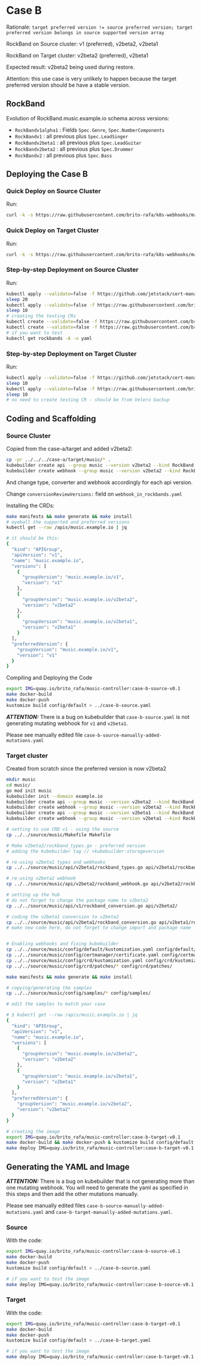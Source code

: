 # Case B

Rationale: `target preferred version != source preferred version; target preferred version belongs in source supported version array`

RockBand on Source cluster: v1 (preferred), v2beta2, v2beta1

RockBand on Target cluster: v2beta2 (preferred), v2beta1

Expected result: v2beta2 being used during restore.

Attention: this use case is very unlikely to happen because the target preferred version should be have a stable version.

## RockBand

Evolution of RockBand.music.example.io schema across versions:

- `RockBandv1alpha1` : Fields `Spec.Genre`, `Spec.NumberComponents`
- `RockBandv1` : all previous plus `Spec.LeadSinger`
- `RockBandv2beta1` : all previous plus `Spec.LeadGuitar`
- `RockBandv2beta2` : all previous plus `Spec.Drummer`
- `RockBandv2` : all previous plus `Spec.Bass`


## Deploying the Case B

### Quick Deploy on Source Cluster

Run:

```bash
curl -k -s https://raw.githubusercontent.com/brito-rafa/k8s-webhooks/master/examples-for-projectvelero/case-b/source-cluster.sh | bash
```

### Quick Deploy on Target Cluster

Run:

```bash
curl -k -s https://raw.githubusercontent.com/brito-rafa/k8s-webhooks/master/examples-for-projectvelero/case-b/target-cluster.sh | bash
```

### Step-by-step Deployment on Source Cluster

Run:

```bash
kubectl apply --validate=false -f https://github.com/jetstack/cert-manager/releases/download/v1.0.3/cert-manager.yaml
sleep 20
kubectl apply --validate=false -f https://raw.githubusercontent.com/brito-rafa/k8s-webhooks/master/examples-for-projectvelero/case-b/source/case-b-source-manually-added-mutations.yaml
sleep 10
# creating the testing CRs
kubectl create --validate=false -f https://raw.githubusercontent.com/brito-rafa/k8s-webhooks/master/examples-for-projectvelero/case-b/source/music/config/samples/music_v2beta2_rockband.yaml
kubectl create --validate=false -f https://raw.githubusercontent.com/brito-rafa/k8s-webhooks/master/examples-for-projectvelero/case-b/source/music/config/samples/music_v2beta1_rockband.yaml
# if you want to test
kubectl get rockbands -A -o yaml
```


### Step-by-step Deployment on Target Cluster

Run:

```bash
kubectl apply --validate=false -f https://github.com/jetstack/cert-manager/releases/download/v1.0.3/cert-manager.yaml
sleep 10
kubectl apply --validate=false -f https://raw.githubusercontent.com/brito-rafa/k8s-webhooks/master/examples-for-projectvelero/case-b/target/case-b-target-manually-added-mutations.yaml
sleep 10
# no need to create testing CR - should be from Velero backup
```

## Coding and Scaffolding

### Source Cluster

Copied from the case-a/target and added v2beta2:

```bash
cp -pr ../../../case-a/target/music/* .
kubebuilder create api --group music --version v2beta2 --kind RockBand --resource=true --controller=false
kubebuilder create webhook --group music --version v2beta2 --kind RockBand --conversion --programmatic-validation
```

And change type, converter and webhook accordingly for each api version.

Change `conversionReviewVersions:` field on `webhook_in_rockbands.yaml`


Installing the CRDs:

```bash
make manifests && make generate && make install
# eyeball the supported and preferred versions
kubectl get --raw /apis/music.example.io | jq 

# it should be this:
{
  "kind": "APIGroup",
  "apiVersion": "v1",
  "name": "music.example.io",
  "versions": [
    {
      "groupVersion": "music.example.io/v1",
      "version": "v1"
    },
    {
      "groupVersion": "music.example.io/v2beta2",
      "version": "v2beta2"
    },
    {
      "groupVersion": "music.example.io/v2beta1",
      "version": "v2beta1"
    }
  ],
  "preferredVersion": {
    "groupVersion": "music.example.io/v1",
    "version": "v1"
  }
}
```

Compiling and Deploying the Code

```bash
export IMG=quay.io/brito_rafa/music-controller:case-b-source-v0.1
make docker-build
make docker-push
kustomize build config/default > ../case-b-source.yaml
```

***ATTENTION:***
There is a bug on kubebuilder that `case-b-source.yaml` is not generating mutating webhook for `v1` and `v2beta1`.

Please see manually edited file `case-b-source-manually-added-mutations.yaml`

### Target cluster

Created from scratch since the preferred version is now v2beta2

```bash
mkdir music
cd music/
go mod init music
kubebuilder init --domain example.io
kubebuilder create api --group music --version v2beta2 --kind RockBand --resource=true --controller=true
kubebuilder create webhook --group music --version v2beta2 --kind RockBand --defaulting --programmatic-validation
kubebuilder create api --group music --version v2beta1 --kind RockBand --resource=true --controller=false
kubebuilder create webhook --group music --version v2beta1 --kind RockBand --conversion

# setting to use CRD v1 - using the source
cp ../../source/music/Makefile Makefile

# Make v2beta2/rockband_types.go - preferred version
# adding the kubebuilder tag // +kubebuilder:storageversion

# re-using v2beta1 types and webhooks
cp ../../source/music/api/v2beta1/rockband_types.go api/v2beta1/rockband_types.go

# re-using v2beta2 webhook
cp ../../source/music/api/v2beta2/rockband_webhook.go api/v2beta2/rockband_webhook.go 

# setting up the hub
# do not forget to change the package name to v2beta2
cp ../../source/music/api/v1/rockband_conversion.go api/v2beta2/

# coding the v2beta1 conversion to v2beta2
cp ../../source/music/api/v2beta1/rockband_conversion.go api/v2beta1/rockband_conversion.go
# make new code here, do not forget to change import and package name


# Enabling webhooks and fixing kubebuilder
cp ../../source/music/config/default/kustomization.yaml config/default/kustomization.yaml
cp ../../source/music/config/certmanager/certificate.yaml config/certmanager/certificate.yaml 
cp ../../source/music/config/crd/kustomization.yaml config/crd/kustomization.yaml
cp ../../source/music/config/crd/patches/* config/crd/patches/

make manifests && make generate && make install

# copying/generating the samples
cp ../../source/music/config/samples/* config/samples/

# edit the samples to match your case

# $ kubectl get --raw /apis/music.example.io | jq
{
  "kind": "APIGroup",
  "apiVersion": "v1",
  "name": "music.example.io",
  "versions": [
    {
      "groupVersion": "music.example.io/v2beta2",
      "version": "v2beta2"
    },
    {
      "groupVersion": "music.example.io/v2beta1",
      "version": "v2beta1"
    }
  ],
  "preferredVersion": {
    "groupVersion": "music.example.io/v2beta2",
    "version": "v2beta2"
  }
}

# creating the image
export IMG=quay.io/brito_rafa/music-controller:case-b-target-v0.1
make docker-build && make docker-push & kustomize build config/default > ../case-b-target.yaml
make deploy IMG=quay.io/brito_rafa/music-controller:case-b-target-v0.1
```



## Generating the YAML and Image

***ATTENTION:***
There is a bug on kubebuilder that is not generating more than one mutating webhook. You will need to generate the yaml as specified in this steps and then add the other mutations manually.

Please see manually edited files `case-b-source-manually-added-mutations.yaml` and 
`case-b-target-manually-added-mutations.yaml`.

### Source
With the code:
```bash
export IMG=quay.io/brito_rafa/music-controller:case-b-source-v0.1
make docker-build
make docker-push
kustomize build config/default > ../case-b-source.yaml

# if you want to test the image 
make deploy IMG=quay.io/brito_rafa/music-controller:case-b-source-v0.1
```

### Target
With the code:
```bash
export IMG=quay.io/brito_rafa/music-controller:case-b-target-v0.1
make docker-build
make docker-push
kustomize build config/default > ../case-b-target.yaml

# if you want to test the image 
make deploy IMG=quay.io/brito_rafa/music-controller:case-b-target-v0.1
```